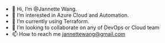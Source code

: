 - 👋 Hi, I’m @Jannette Wang.
- 👀 I’m interested in Azure Cloud and Automation.
- 🌱 I’m currently using Terraform.
- 💞️ I’m looking to collaborate on any of DevOps or Cloud team
- 📫 How to reach me jannettewang@gmail.com

<!---
sweet-aus/sweet-aus is a ✨ special ✨ repository because its `README.md` (this file) appears on your GitHub profile.
You can click the Preview link to take a look at your changes.
--->
